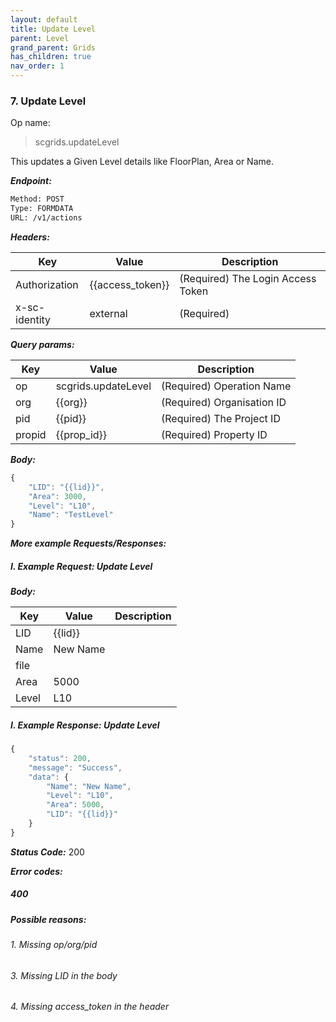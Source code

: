 ```yaml
---
layout: default
title: Update Level
parent: Level
grand_parent: Grids
has_children: true
nav_order: 1
---
```



### 7. Update Level


Op name: 

> scgrids.updateLevel

This updates a Given Level details like FloorPlan, Area or Name.


***Endpoint:***

```bash
Method: POST
Type: FORMDATA
URL: /v1/actions
```


***Headers:***

| Key | Value | Description |
| --- | ------|-------------|
| Authorization | {{access_token}} | (Required) The Login Access Token |
| x-sc-identity | external | (Required) |



***Query params:***

| Key | Value | Description |
| --- | ------|-------------|
| op | scgrids.updateLevel | (Required) Operation Name |
| org | {{org}} | (Required) Organisation ID |
| pid | {{pid}} | (Required) The Project ID |
| propid | {{prop_id}} | (Required) Property ID |



***Body:***

```js        
{
    "LID": "{{lid}}",
    "Area": 3000,
    "Level": "L10",
    "Name": "TestLevel"
}
```



***More example Requests/Responses:***


##### I. Example Request: Update Level


***Body:***

| Key | Value | Description |
| --- | ------|-------------|
| LID | {{lid}} |  |
| Name | New Name |  |
| file |  |  |
| Area | 5000 |  |
| Level | L10 |  |


##### I. Example Response: Update Level
```js
{
    "status": 200,
    "message": "Success",
    "data": {
        "Name": "New Name",
        "Level": "L10",
        "Area": 5000,
        "LID": "{{lid}}"
    }
}
```


***Status Code:*** 200

***Error codes:***

##### 400
##### Possible reasons:

###### 1. Missing op/org/pid

###### 3. Missing LID in the body

###### 4. Missing access_token in the header

<br>
